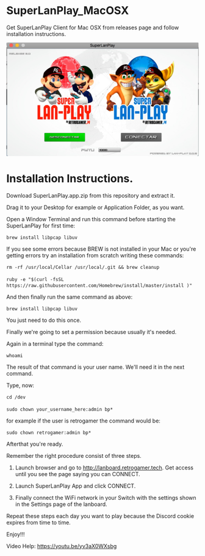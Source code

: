 # SuperLanPlay_MacOSX

Get SuperLanPlay Client for Mac OSX from releases page and follow installation instructions.

![SuperLanClient_Mac_OSX](macosclient.jpg?raw=true "Title")

Installation Instructions.
==========================

Download SuperLanPlay.app.zip from this repository and extract it.

Drag it to your Desktop for example or Application Folder, as you want.

Open a Window Terminal and run this command before starting the SuperLanPlay for first time:

```
brew install libpcap libuv
```


If you see some errors because BREW is not installed in your Mac or you're getting errors try an installation from scratch writing these commands:


```
rm -rf /usr/local/Cellar /usr/local/.git && brew cleanup

ruby -e "$(curl -fsSL https://raw.githubusercontent.com/Homebrew/install/master/install )"
```


And then finally run the same command as above:


```
brew install libpcap libuv
```


You just need to do this once.

Finally we're going to set a permission because usually it's needed.

Again in a terminal type the command:

```
whoami
```

The result of that command is your user name. We'll need it in the next command.

Type, now:

```
cd /dev

sudo chown your_username_here:admin bp*
```

for example if the user is retrogamer the command would be:

```
sudo chown retrogamer:admin bp*
```

Afterthat you're ready.

Remember the right procedure consist of three steps.

1. Launch browser and go to http://lanboard.retrogamer.tech. Get access until you see the page saying you can CONNECT.

2. Launch SuperLanPlay App and click CONNECT.

3. Finally connect the WiFi network in your Switch with the settings shown in the Settings page of the lanboard.

Repeat these steps each day you want to play because the Discord cookie expires from time to time.

Enjoy!!!

Video Help: https://youtu.be/yv3aX0WXsbg
